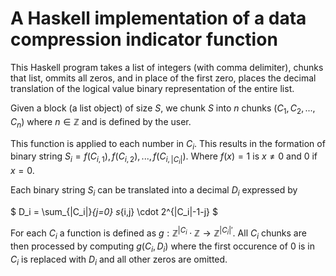 # A Haskell implementation of a data compression indicator function

This Haskell program takes a list of integers (with comma delimiter), chunks that list, ommits all zeros, and in place of the first zero, places the decimal translation of the logical value binary representation of the entire list. 

Given a block (a list object) of size $S$, we chunk $S$ into $n$ chunks ($C_1, C_2, ..., C_n$) where $n \in \mathbb{Z}$ and is defined by the user. 

This function is applied to each number in $C_i$. This results in the formation of binary string $S_i = f(C_{i,1}), f(C_{i,2}), ..., f(C_{i,|C_i|})$. Where $f(x) = 1$ is $x \neq 0$ and 0 if $x=0$.   

Each binary string $S_i$ can be translated into a decimal $D_i$ expressed by 

$
D_i = \sum_{|C_i|}_{j=0} s_{i,j} \cdot 2^{|C_i|-1-j}
$

For each $C_i$ a function is defined as $g: \mathbb{Z}^{|C_i} \cdot \mathbb{Z} \rightarrow \mathbb{Z}^{|C_i|'}$. All $C_i$ chunks are then processed by computing $g(C_i, D_i)$ where the first occurence of $0$ is in $C_i$ is replaced with $D_i$ and all other zeros are omitted.  
